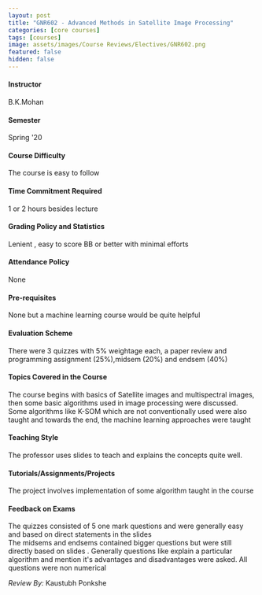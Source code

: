 ```yaml
---
layout: post
title: "GNR602 - Advanced Methods in Satellite Image Processing"
categories: [core courses]
tags: [courses]
image: assets/images/Course Reviews/Electives/GNR602.png
featured: false
hidden: false
---
```


#### Instructor
B.K.Mohan

#### Semester
Spring '20 

#### Course Difficulty
The course is easy to follow 

#### Time Commitment Required
1 or 2 hours besides lecture

#### Grading Policy and Statistics
Lenient , easy to score BB or better with minimal efforts

#### Attendance Policy
None

#### Pre-requisites
None but a machine learning course would be quite helpful

#### Evaluation Scheme
There were 3 quizzes with 5% weightage each, a paper review and programming assignment (25%),midsem (20%) and endsem (40%)

#### Topics Covered in the Course
 The course begins with basics of Satellite images and multispectral images, then some basic algorithms used in image processing were discussed. Some algorithms like K-SOM which are not conventionally used were also taught and towards the end, the machine learning approaches were taught

#### Teaching Style
The professor uses slides to teach and explains the concepts quite well. 

#### Tutorials/Assignments/Projects
The project involves implementation of some algorithm taught in the course 

#### Feedback on Exams
The quizzes consisted of 5 one mark questions and were generally easy and based on direct statements in the slides  
The midsems and endsems contained bigger questions but were still directly based on slides . Generally questions like explain a particular algorithm and mention it's advantages and disadvantages were asked. All questions were non numerical

*Review By:* Kaustubh Ponkshe